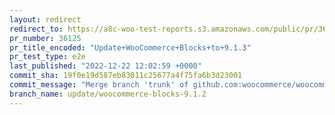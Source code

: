 ```yaml
---
layout: redirect
redirect_to: https://a8c-woo-test-reports.s3.amazonaws.com/public/pr/36125/e2e/index.html
pr_number: 36125
pr_title_encoded: "Update+WooCommerce+Blocks+to+9.1.3"
pr_test_type: e2e
last_published: "2022-12-22 12:02:59 +0000"
commit_sha: 19f0e19d587eb83011c25677a4f75fa6b3d23001
commit_message: "Merge branch 'trunk' of github.com:woocommerce/woocommerce into updat…"
branch_name: update/woocommerce-blocks-9.1.2
---
```


